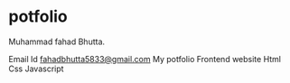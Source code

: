 # potfolio
 Muhammad fahad Bhutta.
 
 Email Id
 fahadbhutta5833@gmail.com
 My potfolio 
 Frontend website Html Css Javascript
